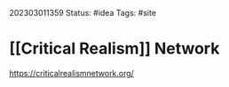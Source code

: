 202303011359
Status: #idea
Tags: #site

# [[Critical Realism]] Network


https://criticalrealismnetwork.org/



